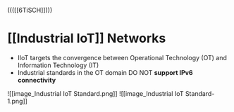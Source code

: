 ((([[6TiSCH]])))

# [[Industrial IoT]] Networks
- IIoT targets the convergence between Operational Technology (OT) and Information Technology (IT)
- Industrial standards in the OT domain DO NOT **support IPv6 connectivity**

![[image_Industrial IoT Standard.png]]
![[image_Industrial IoT Standard-1.png]]

